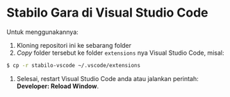 # Stabilo Gara di Visual Studio Code

Untuk menggunakannya:

1. Kloning repositori ini ke sebarang folder
1. _Copy_ folder tersebut ke folder `extensions` nya Visual Studio Code, misal:

  ```bash
  $ cp -r stabilo-vscode ~/.vscode/extensions
  ```
1. Selesai, restart Visual Studio Code anda atau jalankan perintah: **Developer: Reload Window**.
